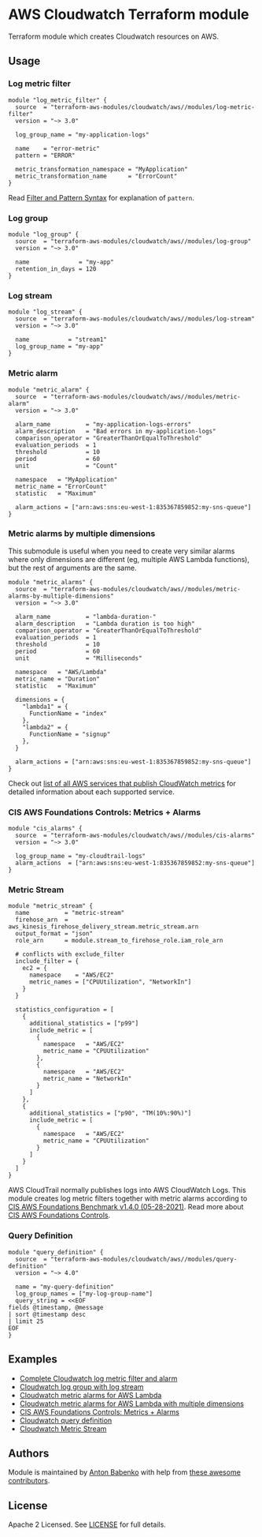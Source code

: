 # AWS Cloudwatch Terraform module

Terraform module which creates Cloudwatch resources on AWS.

## Usage

### Log metric filter

```hcl
module "log_metric_filter" {
  source  = "terraform-aws-modules/cloudwatch/aws//modules/log-metric-filter"
  version = "~> 3.0"

  log_group_name = "my-application-logs"

  name    = "error-metric"
  pattern = "ERROR"

  metric_transformation_namespace = "MyApplication"
  metric_transformation_name      = "ErrorCount"
}
```

Read [Filter and Pattern Syntax](https://docs.aws.amazon.com/AmazonCloudWatch/latest/logs/FilterAndPatternSyntax.html) for explanation of `pattern`.

### Log group

```hcl
module "log_group" {
  source  = "terraform-aws-modules/cloudwatch/aws//modules/log-group"
  version = "~> 3.0"

  name              = "my-app"
  retention_in_days = 120
}
```

### Log stream

```hcl
module "log_stream" {
  source  = "terraform-aws-modules/cloudwatch/aws//modules/log-stream"
  version = "~> 3.0"

  name           = "stream1"
  log_group_name = "my-app"
}
```

### Metric alarm

```hcl
module "metric_alarm" {
  source  = "terraform-aws-modules/cloudwatch/aws//modules/metric-alarm"
  version = "~> 3.0"

  alarm_name          = "my-application-logs-errors"
  alarm_description   = "Bad errors in my-application-logs"
  comparison_operator = "GreaterThanOrEqualToThreshold"
  evaluation_periods  = 1
  threshold           = 10
  period              = 60
  unit                = "Count"

  namespace   = "MyApplication"
  metric_name = "ErrorCount"
  statistic   = "Maximum"

  alarm_actions = ["arn:aws:sns:eu-west-1:835367859852:my-sns-queue"]
}
```

### Metric alarms by multiple dimensions

This submodule is useful when you need to create very similar alarms where only dimensions are different (eg, multiple AWS Lambda functions), but the rest of arguments are the same.

```hcl
module "metric_alarms" {
  source  = "terraform-aws-modules/cloudwatch/aws//modules/metric-alarms-by-multiple-dimensions"
  version = "~> 3.0"

  alarm_name          = "lambda-duration-"
  alarm_description   = "Lambda duration is too high"
  comparison_operator = "GreaterThanOrEqualToThreshold"
  evaluation_periods  = 1
  threshold           = 10
  period              = 60
  unit                = "Milliseconds"

  namespace   = "AWS/Lambda"
  metric_name = "Duration"
  statistic   = "Maximum"

  dimensions = {
    "lambda1" = {
      FunctionName = "index"
    },
    "lambda2" = {
      FunctionName = "signup"
    },
  }

  alarm_actions = ["arn:aws:sns:eu-west-1:835367859852:my-sns-queue"]
}
```

Check out [list of all AWS services that publish CloudWatch metrics](https://docs.aws.amazon.com/AmazonCloudWatch/latest/monitoring/aws-services-cloudwatch-metrics.html) for detailed information about each supported service.

### CIS AWS Foundations Controls: Metrics + Alarms

```hcl
module "cis_alarms" {
  source  = "terraform-aws-modules/cloudwatch/aws//modules/cis-alarms"
  version = "~> 3.0"

  log_group_name = "my-cloudtrail-logs"
  alarm_actions  = ["arn:aws:sns:eu-west-1:835367859852:my-sns-queue"]
}
```

### Metric Stream 

```hcl
module "metric_stream" {
  name          = "metric-stream"
  firehose_arn  = aws_kinesis_firehose_delivery_stream.metric_stream.arn
  output_format = "json"
  role_arn      = module.stream_to_firehose_role.iam_role_arn

  # conflicts with exclude_filter
  include_filter = {
    ec2 = {
      namespace    = "AWS/EC2"
      metric_names = ["CPUUtilization", "NetworkIn"]
    }
  }

  statistics_configuration = [
    {
      additional_statistics = ["p99"]
      include_metric = [
        {
          namespace   = "AWS/EC2"
          metric_name = "CPUUtilization"
        },
        {
          namespace   = "AWS/EC2"
          metric_name = "NetworkIn"
        }
      ]
    },
    {
      additional_statistics = ["p90", "TM(10%:90%)"]
      include_metric = [
        {
          namespace   = "AWS/EC2"
          metric_name = "CPUUtilization"
        }
      ]
    }
  ]
}
```

AWS CloudTrail normally publishes logs into AWS CloudWatch Logs. This module creates log metric filters together with metric alarms according to [CIS AWS Foundations Benchmark v1.4.0 (05-28-2021)](https://www.cisecurity.org/benchmark/amazon_web_services/). Read more about [CIS AWS Foundations Controls](https://docs.aws.amazon.com/securityhub/latest/userguide/securityhub-cis-controls.html).

### Query Definition

```hcl
module "query_definition" {
  source  = "terraform-aws-modules/cloudwatch/aws//modules/query-definition"
  version = "~> 4.0"
  
  name = "my-query-definition"
  log_group_names = ["my-log-group-name"]
  query_string = <<EOF
fields @timestamp, @message
| sort @timestamp desc
| limit 25
EOF
}
```
## Examples

- [Complete Cloudwatch log metric filter and alarm](https://github.com/terraform-aws-modules/terraform-aws-cloudwatch/tree/master/examples/complete-log-metric-filter-and-alarm)
- [Cloudwatch log group with log stream](https://github.com/terraform-aws-modules/terraform-aws-cloudwatch/tree/master/examples/log-group-with-log-stream)
- [Cloudwatch metric alarms for AWS Lambda](https://github.com/terraform-aws-modules/terraform-aws-cloudwatch/tree/master/examples/lambda-metric-alarm)
- [Cloudwatch metric alarms for AWS Lambda with multiple dimensions](https://github.com/terraform-aws-modules/terraform-aws-cloudwatch/tree/master/examples/multiple-lambda-metric-alarm)
- [CIS AWS Foundations Controls: Metrics + Alarms](https://github.com/terraform-aws-modules/terraform-aws-cloudwatch/tree/master/examples/cis-alarms)
- [Cloudwatch query definition](https://github.com/terraform-aws-modules/terraform-aws-cloudwatch/tree/master/examples/query-definition)
- [Cloudwatch Metric Stream](https://github.com/terraform-aws-modules/terraform-aws-cloudwatch/tree/master/examples/metric-stream)

<!-- BEGINNING OF PRE-COMMIT-TERRAFORM DOCS HOOK -->
<!-- END OF PRE-COMMIT-TERRAFORM DOCS HOOK -->

## Authors

Module is maintained by [Anton Babenko](https://github.com/antonbabenko) with help from [these awesome contributors](https://github.com/terraform-aws-modules/terraform-aws-cloudwatch/graphs/contributors).

## License

Apache 2 Licensed. See [LICENSE](https://github.com/terraform-aws-modules/terraform-aws-cloudwatch/tree/master/LICENSE) for full details.
